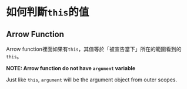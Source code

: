 # 如何判斷`this`的值


## Arrow Function

Arrow function裡面如果有`this`，其值等於「被宣告當下」所在的範圍看到的`this`。



**NOTE: Arrow function do not have `argument` variable**

Just like `this`, `argument` will be the argument object from outer scopes.
